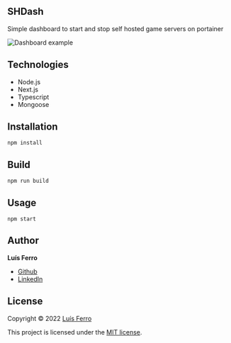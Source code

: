 ## SHDash

Simple dashboard to start and stop self hosted game servers on portainer


<img src="https://i.postimg.cc/xThK9PNk/SHDash.png" alt="Dashboard example" />

## Technologies

-   Node.js
-   Next.js
-   Typescript
-   Mongoose

## Installation

```
npm install
```

## Build

```
npm run build
```

## Usage

```
npm start
```

## Author

**Luís Ferro**

-   [Github](https://github.com/luferro)
-   [LinkedIn](https://www.linkedin.com/in/luis-ferro/)

## License

Copyright © 2022 [Luís Ferro](https://github.com/luferro)

This project is licensed under the [MIT license](LICENSE).
